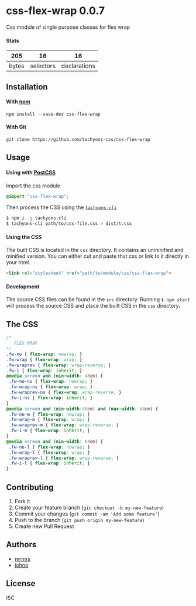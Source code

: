 # css-flex-wrap 0.0.7

Css module of single purpose classes for flex wrap

#### Stats

205 | 16 | 16
---|---|---
bytes | selectors | declarations

## Installation

#### With [npm](https://npmjs.com)

```
npm install --save-dev css-flex-wrap
```

#### With Git

```
git clone https://github.com/tachyons-css/css-flex-wrap
```

## Usage

#### Using with [PostCSS](https://github.com/postcss/postcss)

Import the css module

```css
@import "css-flex-wrap";
```

Then process the CSS using the [`tachyons-cli`](https://github.com/tachyons-css/tachyons-cli)

```sh
$ npm i -g tachyons-cli
$ tachyons-cli path/to/css-file.css > dist/t.css
```

#### Using the CSS

The built CSS is located in the `css` directory. It contains an unminified and minified version.
You can either cut and paste that css or link to it directly in your html.

```html
<link rel="stylesheet" href="path/to/module/css/css-flex-wrap">
```

#### Development

The source CSS files can be found in the `src` directory.
Running `$ npm start` will process the source CSS and place the built CSS in the `css` directory.

## The CSS

```css
/*
   FLEX WRAP
*/
.fw-no { flex-wrap: nowrap; }
.fw-wrap { flex-wrap: wrap; }
.fw-wraprev { flex-wrap: wrap-reverse; }
.fw-i { flex-wrap: inherit; }
@media screen and (min-width: 48em) {
 .fw-no-ns { flex-wrap: nowrap; }
 .fw-wrap-ns { flex-wrap: wrap; }
 .fw-wraprev-ns { flex-wrap: wrap-reverse; }
 .fw-i-ns { flex-wrap: inherit; }
}
@media screen and (min-width:48em) and (max-width: 64em) {
 .fw-no-m { flex-wrap: nowrap; }
 .fw-wrap-m { flex-wrap: wrap; }
 .fw-wraprev-m { flex-wrap: wrap-reverse; }
 .fw-i-m { flex-wrap: inherit; }
}
@media screen and (min-width: 64em) {
 .fw-no-l { flex-wrap: nowrap; }
 .fw-wrap-l { flex-wrap: wrap; }
 .fw-wraprev-l { flex-wrap: wrap-reverse; }
 .fw-i-l { flex-wrap: inherit; }
}
```

## Contributing

1. Fork it
2. Create your feature branch (`git checkout -b my-new-feature`)
3. Commit your changes (`git commit -am 'Add some feature'`)
4. Push to the branch (`git push origin my-new-feature`)
5. Create new Pull Request

## Authors

* [mrmrs](http://mrmrs.io)
* [johno](http://johnotander.com)

## License

ISC
